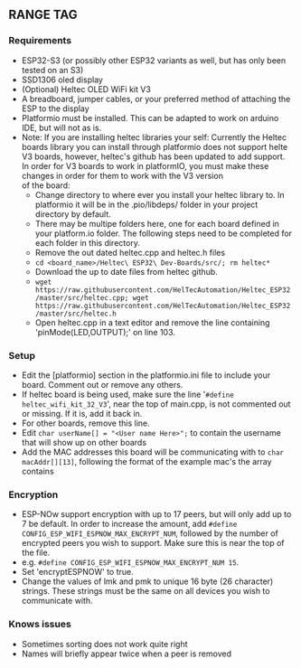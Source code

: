 ## RANGE TAG
### Requirements
- ESP32-S3 (or possibly other ESP32 variants as well, but has only been tested on an S3)
- SSD1306 oled display
- (Optional) Heltec OLED WiFi kit V3
- A breadboard, jumper cables, or your preferred method of attaching the ESP to the display
- Platformio must be installed. This can be adapted to work on arduino IDE, but will not as is.
- Note: If you are installing heltec libraries your self: Currently the Heltec boards library you can install through platformio does not support helte V3 boards, however, heltec's github has been updated to add support. In order for V3 boards to work in platformIO, you must make these changes in order for them to work with the V3 version<br>
of the board:
    - Change directory to where ever you install your heltec library to. In platformio it will be in the .pio/libdeps/ folder in your project directory by default.
    - There may be multipe folders here, one for each board defined in your platform.io folder. The following steps need to be completed for each folder in this directory.
    - Remove the out dated heltec.cpp and heltec.h files
    - `cd <board_name>/Heltec\ ESP32\ Dev-Boards/src/; rm heltec*`
    - Download the up to date files from heltec github.
    - `wget https://raw.githubusercontent.com/HelTecAutomation/Heltec_ESP32/master/src/heltec.cpp; wget https://raw.githubusercontent.com/HelTecAutomation/Heltec_ESP32/master/src/heltec.h`
    - Open heltec.cpp in a text editor and remove the line containing 'pinMode(LED,OUTPUT);' on line 103.

### Setup
- Edit the [platformio] section in the platformio.ini file to include your board. Comment out or remove any others.
- If heltec board is being used, make sure the line '`#define heltec_wifi_kit_32_V3`', near the top of main.cpp, is not commented out or missing. If it is, add it back in.
- For other boards, remove this line.
- Edit `char userName[] = "<User name Here>";` to contain the username that will show up on other boards
- Add the MAC addresses this board will be communicating with to `char macAddr[][13]`, following the format of the example mac's the array contains

### Encryption
- ESP-NOw support encryption with up to 17 peers, but will only add up to 7 be default. In order to increase the amount, add `#define CONFIG_ESP_WIFI_ESPNOW_MAX_ENCRYPT_NUM`, followed by the number of encrypted peers you wish to support. Make sure this is near the top of the file.
- e.g. `#define CONFIG_ESP_WIFI_ESPNOW_MAX_ENCRYPT_NUM 15`.
- Set 'encryptESPNOW' to true.
- Change the values of lmk and pmk to unique 16 byte (26 character) strings. These strings must be the same on all devices you wish to communicate with.

### Knows issues
- Sometimes sorting does not work quite right
- Names will briefly appear twice when a peer is removed
